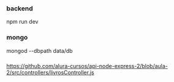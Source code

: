### backend
npm run dev

### mongo
mongod --dbpath data/db

###
https://github.com/alura-cursos/api-node-express-2/blob/aula-2/src/controllers/livrosController.js